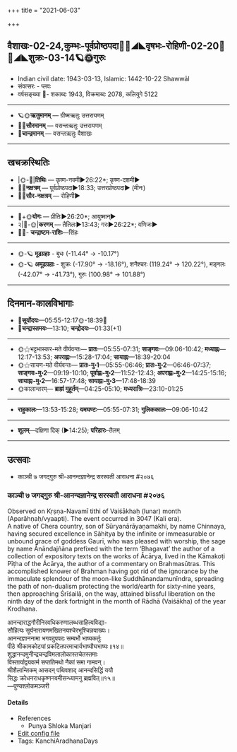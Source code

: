 +++
title = "2021-06-03"

+++
## वैशाखः-02-24,कुम्भः-पूर्वप्रोष्ठपदा🌛🌌◢◣वृषभः-रोहिणी-02-20🌌🌞◢◣शुक्रः-03-14🪐🌞गुरुः
- Indian civil date: 1943-03-13, Islamic: 1442-10-22 Shawwāl
- संवत्सरः - प्लवः
- वर्षसङ्ख्या 🌛- शकाब्दः 1943, विक्रमाब्दः 2078, कलियुगे 5122
___________________
- 🪐🌞**ऋतुमानम्** — ग्रीष्मऋतुः उत्तरायणम्
- 🌌🌞**सौरमानम्** — वसन्तऋतुः उत्तरायणम्
- 🌛**चान्द्रमानम्** — वसन्तऋतुः वैशाखः
___________________


## खचक्रस्थितिः
- |🌞-🌛|**तिथिः** — कृष्ण-नवमी►26:22*; कृष्ण-दशमी►  
- 🌌🌛**नक्षत्रम्** — पूर्वप्रोष्ठपदा►18:33; उत्तरप्रोष्ठपदा► (मीनः)  
- 🌌🌞**सौर-नक्षत्रम्** — रोहिणी►  
___________________
- 🌛+🌞**योगः** — प्रीतिः►26:20*; आयुष्मान्►  
- २|🌛-🌞|**करणम्** — तैतिलः►13:43; गरः►26:22*; वणिजः►  
- 🌌🌛- **चन्द्राष्टम-राशिः**—सिंहः  
___________________
- 🌞-🪐 **मूढग्रहाः** - बुधः (-11.44° → -10.17°)
- 🌞-🪐 **अमूढग्रहाः** - शुक्रः (-17.90° → -18.16°), शनैश्चरः (119.24° → 120.22°), मङ्गलः (-42.07° → -41.73°), गुरुः (100.98° → 101.88°)
___________________


## दिनमान-कालविभागाः
- 🌅**सूर्योदयः**—05:55-12:17🌞️-18:39🌇  
- 🌛**चन्द्रास्तमयः**—13:10; **चन्द्रोदयः**—01:33(+1)  
___________________
- 🌞⚝भट्टभास्कर-मते वीर्यवन्तः— **प्रातः**—05:55-07:31; **साङ्गवः**—09:06-10:42; **मध्याह्नः**—12:17-13:53; **अपराह्णः**—15:28-17:04; **सायाह्नः**—18:39-20:04  
- 🌞⚝सायण-मते वीर्यवन्तः— **प्रातः-मु॰1**—05:55-06:46; **प्रातः-मु॰2**—06:46-07:37; **साङ्गवः-मु॰2**—09:19-10:10; **पूर्वाह्णः-मु॰2**—11:52-12:43; **अपराह्णः-मु॰2**—14:25-15:16; **सायाह्नः-मु॰2**—16:57-17:48; **सायाह्नः-मु॰3**—17:48-18:39  
- 🌞कालान्तरम्— **ब्राह्मं मुहूर्तम्**—04:25-05:10; **मध्यरात्रिः**—23:10-01:25  
___________________
- **राहुकालः**—13:53-15:28; **यमघण्टः**—05:55-07:31; **गुलिककालः**—09:06-10:42  
___________________
- **शूलम्**—दक्षिणा दिक् (►14:25); **परिहारः**–तैलम्  
___________________

## उत्सवाः
- काञ्ची ७ जगद्गुरु श्री-आनन्दज्ञानेन्द्र सरस्वती आराधना #२०७६
### काञ्ची ७ जगद्गुरु श्री-आनन्दज्ञानेन्द्र सरस्वती आराधना #२०७६

Observed on Kṛṣṇa-Navamī tithi of Vaiśākhaḥ (lunar) month (Aparāhṇaḥ/vyaapti). The event occurred in 3047 (Kali era).  
A native of Chera country, son of Sūryanārāyaṇamakhi, by name Chinnaya, having secured excellence in Sāhitya by the infinite or immeasurable or unbound grace of goddess Gaurī, who was pleased with worship, the sage by name Ānāndajñāna prefixed with the term ‘Bhagavat’ the author of a collection of expository texts on the works of Ācārya, lived in the Kāmakoṭi Pīṭha of the Ācārya, the author of a commentary on Brahmasūtras. This accomplished knower of Brahman having got rid of the ignorance by the immaculate splendour of the moon-like Śuddhānandamunīndra, spreading the path of non-dualism protecting the world/earth for sixty-nine years, then approaching Śrīśailā, on the way, attained blissful liberation on the ninth day of the dark fortnight in the month of Rādhā (Vaiśākha) of the year Krodhana.

आनन्दाराद्धगौरीनिरवधिकरुणालब्धसाहित्यविद्या-  
सौहित्यः सूर्यनारायणमखितनयश्चेरभूश्चिन्नयाख्यः।  
आनन्दज्ञाननामा भगवदुपपदः सम्बभौ भाष्यकर्तुः  
पीठे श्रीकामकोट्यां प्रकटितपरमाचार्यभाष्यौघभाष्यः॥१४॥  
शुद्धानन्दमुनीन्द्रचन्द्रविमलालोकास्तचेतस्तमाः  
विस्तार्याद्वयवर्त्म सप्ततिमथो नैकां समा गामवन्।  
श्रीशैलान्तिकम् आसदन् पथिवशाद् आनन्दसिद्धिं ययौ  
सिद्धः क्रोधनराधकृष्णनवमीसन्ध्यामनु ब्रह्मवित्॥१५॥  
—पुण्यश्लोकमञ्जरी



#### Details
- References
  - Punya Shloka Manjari
- [Edit config file](https://github.com/jyotisham/adyatithi/tree/master/mahApuruSha/kAnchI-maTha/lunar_month/tithi/02/24/kAJcI_7_jagadguru_zrI~AnandajJAnEndra_sarasvatI_ArAdhanA.toml)
- Tags: KanchiAradhanaDays


